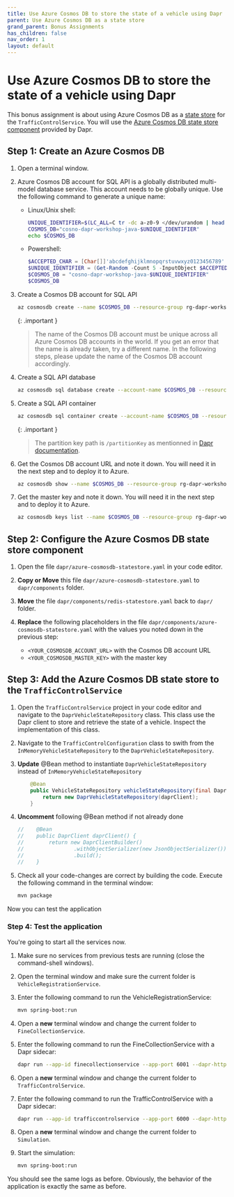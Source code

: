 ```yaml
---
title: Use Azure Cosmos DB to store the state of a vehicle using Dapr
parent: Use Azure Cosmos DB as a state store
grand_parent: Bonus Assignments
has_children: false
nav_order: 1
layout: default
---
```


# Use Azure Cosmos DB to store the state of a vehicle using Dapr

This bonus assignment is about using Azure Cosmos DB as a [state store](https://docs.dapr.io/operations/components/setup-state-store/) for the `TrafficControlService`. You will use the [Azure Cosmos DB state store component](https://docs.dapr.io/reference/components-reference/supported-state-stores/setup-azure-cosmosdb/) provided by Dapr.

## Step 1: Create an Azure Cosmos DB

1. Open a terminal window.

1. Azure Cosmos DB account for SQL API is a globally distributed multi-model database service. This account needs to be globally unique. Use the following command to generate a unique name:

    - Linux/Unix shell:
       
        ```bash
        UNIQUE_IDENTIFIER=$(LC_ALL=C tr -dc a-z0-9 </dev/urandom | head -c 5)
        COSMOS_DB="cosno-dapr-workshop-java-$UNIQUE_IDENTIFIER"
        echo $COSMOS_DB
        ```

    - Powershell:
    
        ```powershell
        $ACCEPTED_CHAR = [Char[]]'abcdefghijklmnopqrstuvwxyz0123456789'
        $UNIQUE_IDENTIFIER = (Get-Random -Count 5 -InputObject $ACCEPTED_CHAR) -join ''
        $COSMOS_DB = "cosno-dapr-workshop-java-$UNIQUE_IDENTIFIER"
        $COSMOS_DB
        ```

1. Create a Cosmos DB account for SQL API

    ```bash
    az cosmosdb create --name $COSMOS_DB --resource-group rg-dapr-workshop-java --locations regionName=eastus failoverPriority=0 isZoneRedundant=False
    ```

    {: .important }
    > The name of the Cosmos DB account must be unique across all Azure Cosmos DB accounts in the world. If you get an error that the name is already taken, try a different name. In the following steps, please update the name of the Cosmos DB account accordingly.

1. Create a SQL API database

    ```bash
    az cosmosdb sql database create --account-name $COSMOS_DB --resource-group rg-dapr-workshop-java --name dapr-workshop-java-database
    ```

1. Create a SQL API container

    ```bash
    az cosmosdb sql container create --account-name $COSMOS_DB --resource-group rg-dapr-workshop-java --database-name dapr-workshop-java-database --name vehicle-state --partition-key-path /partitionKey --throughput 400
    ```

    {: .important }
    > The partition key path is `/partitionKey` as mentionned in [Dapr documentation](https://docs.dapr.io/reference/components-reference/supported-state-stores/setup-azure-cosmosdb/#setup-azure-cosmosdb).

1. Get the Cosmos DB account URL and note it down. You will need it in the next step and to deploy it to Azure.
   
    ```bash
    az cosmosdb show --name $COSMOS_DB --resource-group rg-dapr-workshop-java --query documentEndpoint -o tsv
    ```

1. Get the master key and note it down. You will need it in the next step and to deploy it to Azure.

    ```bash
    az cosmosdb keys list --name $COSMOS_DB --resource-group rg-dapr-workshop-java --type keys --query primaryMasterKey -o tsv
    ```

## Step 2: Configure the Azure Cosmos DB state store component

1. Open the file `dapr/azure-cosmosdb-statestore.yaml` in your code editor.

1. **Copy or Move** this file `dapr/azure-cosmosdb-statestore.yaml` to `dapr/components` folder.
   
1. **Move** the file `dapr/components/redis-statestore.yaml` back to `dapr/` folder.

1. **Replace** the following placeholders in the file `dapr/components/azure-cosmosdb-statestore.yaml` with the values you noted down in the previous step:

    - `<YOUR_COSMOSDB_ACCOUNT_URL>` with the Cosmos DB account URL
    - `<YOUR_COSMOSDB_MASTER_KEY>` with the master key

## Step 3: Add the Azure Cosmos DB state store to the `TrafficControlService`

1. Open the `TrafficControlService` project in your code editor and navigate to the `DaprVehicleStateRepository` class. This class use the Dapr client to store and retrieve the state of a vehicle. Inspect the implementation of this class.

1. Navigate to the `TrafficControlConfiguration` class to swith from the `InMemoryVehicleStateRepository` to the `DaprVehicleStateRepository`.

1. **Update** @Bean method to instantiate `DaprVehicleStateRepository` instead of `InMemoryVehicleStateRepository`

    ```java
        @Bean
        public VehicleStateRepository vehicleStateRepository(final DaprClient daprClient) {
            return new DaprVehicleStateRepository(daprClient);
        }
    ```

1. **Uncomment** following @Bean method if not already done
  
    ```java
    //    @Bean
    //    public DaprClient daprClient() {
    //        return new DaprClientBuilder()
    //                .withObjectSerializer(new JsonObjectSerializer())
    //                .build();
    //    }
    ```

1. Check all your code-changes are correct by building the code. Execute the following command in the terminal window:

    ```bash
    mvn package
    ```

Now you can test the application

### Step 4: Test the application

You're going to start all the services now. 

1. Make sure no services from previous tests are running (close the command-shell windows).

1. Open the terminal window and make sure the current folder is `VehicleRegistrationService`.

1. Enter the following command to run the VehicleRegistrationService:

   ```bash
   mvn spring-boot:run
   ```

1. Open a **new** terminal window and change the current folder to `FineCollectionService`.

1. Enter the following command to run the FineCollectionService with a Dapr sidecar:

   ```bash
   dapr run --app-id finecollectionservice --app-port 6001 --dapr-http-port 3601 --dapr-grpc-port 60001 --components-path ../dapr/components mvn spring-boot:run
   ```

1. Open a **new** terminal window and change the current folder to `TrafficControlService`.

1. Enter the following command to run the TrafficControlService with a Dapr sidecar:

   ```bash
   dapr run --app-id trafficcontrolservice --app-port 6000 --dapr-http-port 3600 --dapr-grpc-port 60000 --components-path ../dapr/components mvn spring-boot:run
   ```

1. Open a **new** terminal window and change the current folder to `Simulation`.

1. Start the simulation:

   ```bash
   mvn spring-boot:run
   ```

You should see the same logs as before. Obviously, the behavior of the application is exactly the same as before.
